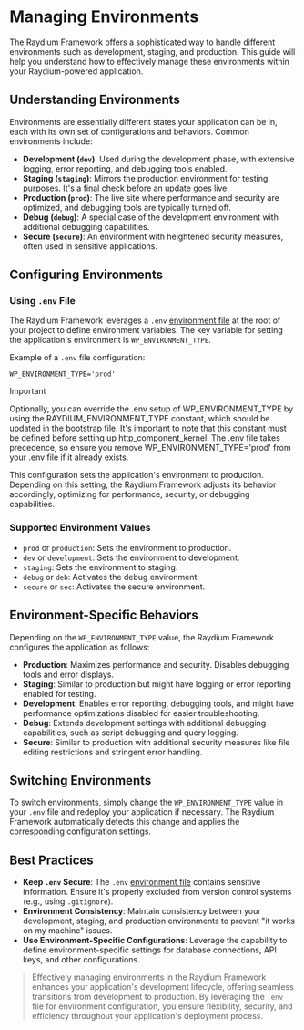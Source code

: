 # Managing Environments

The Raydium Framework offers a sophisticated way to handle different environments such as development, staging, and production. This guide will help you understand how to effectively manage these environments within your Raydium-powered application.

## Understanding Environments

Environments are essentially different states your application can be in, each with its own set of configurations and behaviors. Common environments include:

- **Development (`dev`)**: Used during the development phase, with extensive logging, error reporting, and debugging tools enabled.
- **Staging (`staging`)**: Mirrors the production environment for testing purposes. It's a final check before an update goes live.
- **Production (`prod`)**: The live site where performance and security are optimized, and debugging tools are typically turned off.
- **Debug (`debug`)**: A special case of the development environment with additional debugging capabilities.
- **Secure (`secure`)**: An environment with heightened security measures, often used in sensitive applications.

## Configuring Environments

### Using `.env` File

The Raydium Framework leverages a `.env` [environment file](../customization/environment-file) at the root of your project to define environment variables. The key variable for setting the application's environment is `WP_ENVIRONMENT_TYPE`.

Example of a `.env` file configuration:

```plaintext
WP_ENVIRONMENT_TYPE='prod'
```
> [!IMPORTANT]
> Optionally, you can override the .env setup of WP_ENVIRONMENT_TYPE by using the RAYDIUM_ENVIRONMENT_TYPE constant, which should be updated in the bootstrap file. It's important to note that this constant must be defined before setting up http_component_kernel. The .env file takes precedence, so ensure you remove WP_ENVIRONMENT_TYPE='prod' from your .env file if it already exists.

This configuration sets the application's environment to production. Depending on this setting, the Raydium Framework adjusts its behavior accordingly, optimizing for performance, security, or debugging capabilities.

### Supported Environment Values

- `prod` or `production`: Sets the environment to production.
- `dev` or `development`: Sets the environment to development.
- `staging`: Sets the environment to staging.
- `debug` or `deb`: Activates the debug environment.
- `secure` or `sec`: Activates the secure environment.

## Environment-Specific Behaviors

Depending on the `WP_ENVIRONMENT_TYPE` value, the Raydium Framework configures the application as follows:

- **Production**: Maximizes performance and security. Disables debugging tools and error displays.
- **Staging**: Similar to production but might have logging or error reporting enabled for testing.
- **Development**: Enables error reporting, debugging tools, and might have performance optimizations disabled for easier troubleshooting.
- **Debug**: Extends development settings with additional debugging capabilities, such as script debugging and query logging.
- **Secure**: Similar to production with additional security measures like file editing restrictions and stringent error handling.

## Switching Environments

To switch environments, simply change the `WP_ENVIRONMENT_TYPE` value in your `.env` file and redeploy your application if necessary. The Raydium Framework automatically detects this change and applies the corresponding configuration settings.

## Best Practices

- **Keep `.env` Secure**: The `.env` [environment file](../customization/environment-file) contains sensitive information. Ensure it's properly excluded from version control systems (e.g., using `.gitignore`).
- **Environment Consistency**: Maintain consistency between your development, staging, and production environments to prevent "it works on my machine" issues.
- **Use Environment-Specific Configurations**: Leverage the capability to define environment-specific settings for database connections, API keys, and other configurations.

> Effectively managing environments in the Raydium Framework enhances your application's development lifecycle, offering seamless transitions from development to production. By leveraging the `.env` file for environment configuration, you ensure flexibility, security, and efficiency throughout your application's deployment process.
